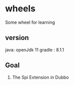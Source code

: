 # wheels
Some wheel for learning

## version
java: openJdk 11
gradle : 8.1.1

## Goal
1. The Spi Extension in Dubbo